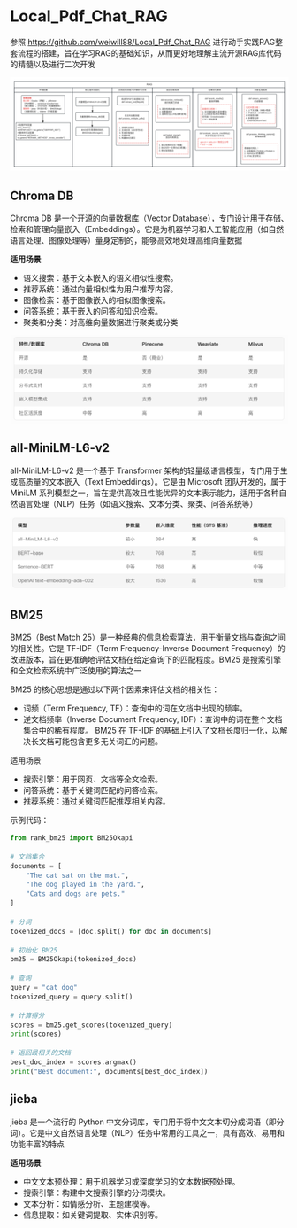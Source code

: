 # Local_Pdf_Chat_RAG

参照 https://github.com/weiwill88/Local_Pdf_Chat_RAG 进行动手实践RAG整套流程的搭建，旨在学习RAG的基础知识，从而更好地理解主流开源RAG库代码的精髓以及进行二次开发

![image.svg](docs/image1.svg)




## Chroma DB

Chroma DB 是一个开源的向量数据库（Vector Database），专门设计用于存储、检索和管理向量嵌入（Embeddings）。它是为机器学习和人工智能应用（如自然语言处理、图像处理等）量身定制的，能够高效地处理高维向量数据

**适用场景**
- 语义搜索：基于文本嵌入的语义相似性搜索。
- 推荐系统：通过向量相似性为用户推荐内容。
- 图像检索：基于图像嵌入的相似图像搜索。
- 问答系统：基于嵌入的问答和知识检索。
- 聚类和分类：对高维向量数据进行聚类或分类

![img.png](img.png)



## all-MiniLM-L6-v2


all-MiniLM-L6-v2 是一个基于 Transformer 架构的轻量级语言模型，专门用于生成高质量的文本嵌入（Text Embeddings）。它是由 Microsoft 团队开发的，属于 MiniLM 系列模型之一，旨在提供高效且性能优异的文本表示能力，适用于各种自然语言处理（NLP）任务（如语义搜索、文本分类、聚类、问答系统等）

![img_1.png](img_1.png)



## BM25

BM25（Best Match 25）是一种经典的信息检索算法，用于衡量文档与查询之间的相关性。它是 TF-IDF（Term Frequency-Inverse Document Frequency）的改进版本，旨在更准确地评估文档在给定查询下的匹配程度。BM25 是搜索引擎和全文检索系统中广泛使用的算法之一


BM25 的核心思想是通过以下两个因素来评估文档的相关性：
- 词频（Term Frequency, TF）：查询中的词在文档中出现的频率。
- 逆文档频率（Inverse Document Frequency, IDF）：查询中的词在整个文档集合中的稀有程度。
BM25 在 TF-IDF 的基础上引入了文档长度归一化，以解决长文档可能包含更多无关词汇的问题。

适用场景
- 搜索引擎：用于网页、文档等全文检索。
- 问答系统：基于关键词匹配的问答检索。
- 推荐系统：通过关键词匹配推荐相关内容。

示例代码：
```python
from rank_bm25 import BM25Okapi

# 文档集合
documents = [
    "The cat sat on the mat.",
    "The dog played in the yard.",
    "Cats and dogs are pets."
]

# 分词
tokenized_docs = [doc.split() for doc in documents]

# 初始化 BM25
bm25 = BM25Okapi(tokenized_docs)

# 查询
query = "cat dog"
tokenized_query = query.split()

# 计算得分
scores = bm25.get_scores(tokenized_query)
print(scores)

# 返回最相关的文档
best_doc_index = scores.argmax()
print("Best document:", documents[best_doc_index])
```

## jieba

jieba 是一个流行的 Python 中文分词库，专门用于将中文文本切分成词语（即分词）。它是中文自然语言处理（NLP）任务中常用的工具之一，具有高效、易用和功能丰富的特点

**适用场景**
- 中文文本预处理：用于机器学习或深度学习的文本数据预处理。
- 搜索引擎：构建中文搜索引擎的分词模块。
- 文本分析：如情感分析、主题建模等。
- 信息提取：如关键词提取、实体识别等。